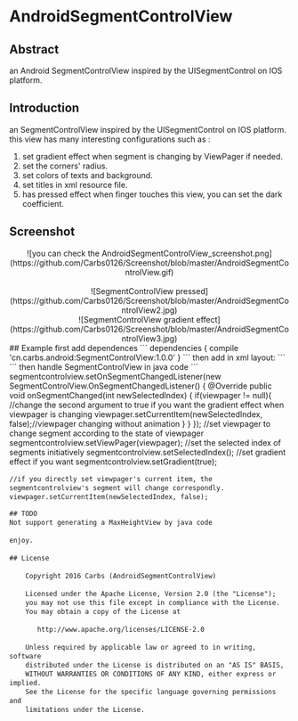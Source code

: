 # AndroidSegmentControlView
## Abstract
an Android SegmentControlView inspired by the UISegmentControl on IOS platform.

## Introduction
an SegmentControlView inspired by the UISegmentControl on IOS platform.
this view has many interesting configurations such as :
  1. set gradient effect when segment is changing by ViewPager if needed.
  2. set the corners' radius.
  3. set colors of texts and background.
  4. set titles in xml resource file.
  5. has pressed effect when finger touches this view, you can set the dark coefficient.

## Screenshot
<center>
![you can check the AndroidSegmentControlView_screenshot.png](https://github.com/Carbs0126/Screenshot/blob/master/AndroidSegmentControlView.gif)
</center><br>
<center>
![SegmentControlView pressed](https://github.com/Carbs0126/Screenshot/blob/master/AndroidSegmentControlView2.jpg)
</center>
<center>
![SegmentControlView gradient effect](https://github.com/Carbs0126/Screenshot/blob/master/AndroidSegmentControlView3.jpg)
</center>
## Example
 first add dependences
```
  dependencies {
    compile 'cn.carbs.android:SegmentControlView:1.0.0'
  }
```
 then add in xml layout:
```
    <cn.carbs.android.segmentcontrolview.library.SegmentControlView
        android:id="@+id/scv"
        android:layout_width="match_parent"
        android:layout_height="36dp"
        android:layout_marginTop="5dp"
        android:paddingLeft="10dp"
        android:paddingRight="10dp"
        app:scv_FrameCornerRadius="3dp"
        app:scv_FrameWidth="1dp"
        app:scv_Gradient="true"
        app:scv_SegmentPaddingVertical="5dp"
        app:scv_TextArray="@array/segment_control_arrays_1"/>
```
 then handle SegmentControlView in java code
```
    segmentcontrolview.setOnSegmentChangedListener(new SegmentControlView.OnSegmentChangedListener() {
        @Override
        public void onSegmentChanged(int newSelectedIndex) {
            if(viewpager != null){
                //change the second argument to true if you want the gradient effect when viewpager is changing
                viewpager.setCurrentItem(newSelectedIndex, false);//viewpager changing without animation
            }
        }
    });
    //set viewpager to change segment according to the state of viewpager
    segmentcontrolview.setViewPager(viewpager);
    //set the selected index of segments initiatively
    segmentcontrolview.setSelectedIndex();
    //set gradient effect if you want
    segmentcontrolview.setGradient(true);
    
    //if you directly set viewpager's current item, the segmentcontrolview's segment will change correspondly.
    viewpager.setCurrentItem(newSelectedIndex, false);
```
## TODO
Not support generating a MaxHeightView by java code

enjoy.

## License

    Copyright 2016 Carbs (AndroidSegmentControlView)

    Licensed under the Apache License, Version 2.0 (the "License");
    you may not use this file except in compliance with the License.
    You may obtain a copy of the License at

       http://www.apache.org/licenses/LICENSE-2.0

    Unless required by applicable law or agreed to in writing, software
    distributed under the License is distributed on an "AS IS" BASIS,
    WITHOUT WARRANTIES OR CONDITIONS OF ANY KIND, either express or implied.
    See the License for the specific language governing permissions and
    limitations under the License.






